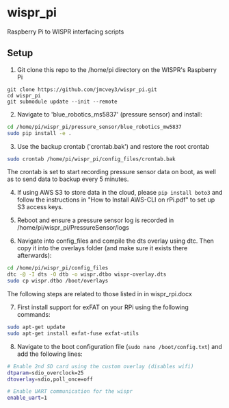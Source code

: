 # wispr_pi
Raspberry Pi to WISPR interfacing scripts

## Setup
1. Git clone this repo to the /home/pi directory on the WISPR's Raspberry Pi
```
git clone https://github.com/jmcvey3/wispr_pi.git
cd wispr_pi
git submodule update --init --remote
```
2. Navigate to 'blue_robotics_ms5837' (pressure sensor) and install:
```bash
cd /home/pi/wispr_pi/pressure_sensor/blue_robotics_mw5837
sudo pip install -e .
```

3. Use the backup crontab ('crontab.bak') and restore the root crontab 
```bash
sudo crontab /home/pi/wispr_pi/config_files/crontab.bak
```
   The crontab is set to start recording pressure sensor data on boot, as well as to send data to backup
   every 5 minutes.
 
4. If using AWS S3 to store data in the cloud, please `pip install boto3` and follow the instructions in "How to Install AWS-CLI on rPi.pdf" to set up S3 access keys.

5. Reboot and ensure a pressure sensor log is recorded in /home/pi/wispr_pi/PressureSensor/logs

6. Navigate into config_files and compile the dts overlay using dtc. Then copy it into the overlays folder (and make sure it exists there afterwards):
```bash
cd /home/pi/wispr_pi/config_files
dtc -@ -I dts -O dtb -o wispr.dtbo wispr-overlay.dts
sudo cp wispr.dtbo /boot/overlays
```

The following steps are related to those listed in in wispr_rpi.docx

7. First install support for exFAT on your RPi using the following commands:
```bash
sudo apt-get update
sudo apt-get install exfat-fuse exfat-utils 
```

8. Navigate to the boot configuration file (`sudo nano /boot/config.txt`) and add the following lines:
```bash
# Enable 2nd SD card using the custom overlay (disables wifi)
dtparam=sdio_overclock=25
dtoverlay=sdio,poll_once=off

# Enable UART communication for the wispr
enable_uart=1
```
